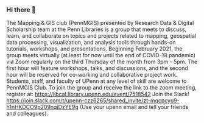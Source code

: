 ### Hi there 👋
The Mapping & GIS club (PennMGIS) presented by Research Data & Digital Scholarship team at the Penn Libraries is a group that meets to discuss, learn, and collaborate on topics and projects related to mapping, geospatial data processing, visualization, and analysis tools through hands-on tutorials, workshops, and presentations.
Beginning February 2021, the group meets virtually (at least for now until the end of COVID-19 pandemic) via Zoom regularly on the third Thursday of the month from 3pm - 5pm. The first hour will feature workshops, talks, and discussions, and the second hour will be reserved for co-working and collaborative project work.
Students, staff, and faculty of UPenn at any level of skill are welcome to PennMGIS Club.
To join the group and receive the link to the zoom meeting, register at:  https://libcal.library.upenn.edu/event/7518542
Join the Slack! https://join.slack.com/t/upenn-czz6265/shared_invite/zt-mqcpcyu9-h1nHKDCO9p209nqjDzYE9g (Use your upenn email and tell your friends and colleagues).
<!--
**PennMGIS/PennMGIS** is a ✨ _special_ ✨ repository because its `README.md` (this file) appears on your GitHub profile.

Here are some ideas to get you started:

- 🔭 I’m currently working on ...
- 🌱 I’m currently learning ...
- 👯 I’m looking to collaborate on ...
- 🤔 I’m looking for help with ...
- 💬 Ask me about ...
- 📫 How to reach me: ...
- 😄 Pronouns: ...
- ⚡ Fun fact: ...
-->
